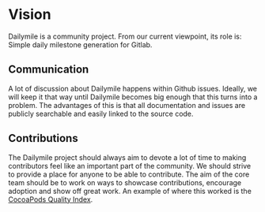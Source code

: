 # Vision
Dailymile is a community project. From our current viewpoint, its role is:
Simple daily milestone generation for Gitlab.



## Communication
A lot of discussion about Dailymile happens within Github issues. Ideally, we will keep it that way until Dailymile becomes big enough that this turns into a problem. The advantages of this is that all documentation and issues are publicly searchable and easily linked to the source code.

## Contributions
The Dailymile project should always aim to devote a lot of time to making contributors feel like an important part of the community. We should strive to provide a place for anyone to be able to contribute. The aim of the core team should be to work on ways to showcase contributions, encourage adoption and show off great work. An example of where this worked is the [CocoaPods Quality Index](http://blog.cocoapods.org/CocoaPods.org-Two-point-Five/).
